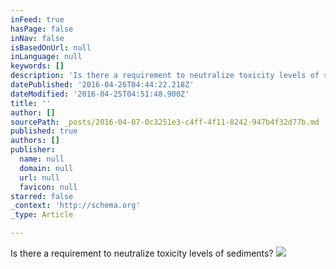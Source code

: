 ```yaml
---
inFeed: true
hasPage: false
inNav: false
isBasedOnUrl: null
inLanguage: null
keywords: []
description: 'Is there a requirement to neutralize toxicity levels of sediments? '
datePublished: '2016-04-26T04:44:22.218Z'
dateModified: '2016-04-25T04:51:48.900Z'
title: ''
author: []
sourcePath: _posts/2016-04-07-0c3251e3-c4ff-4f11-8242-947b4f32d77b.md
published: true
authors: []
publisher:
  name: null
  domain: null
  url: null
  favicon: null
starred: false
_context: 'http://schema.org'
_type: Article

---
```

Is there a requirement to neutralize toxicity levels of sediments? ![](https://the-grid-user-content.s3-us-west-2.amazonaws.com/a21bd7c6-7b6c-4db3-b777-e0b7f3b1aa07.png)